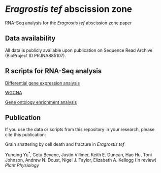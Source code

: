 # _Eragrostis tef_ abscission zone
RNA-Seq analysis for the _Eragrostis tef_ abscission zone paper
## Data availability
All data is publicly available upon publication on Sequence Read Archive (BioProject ID PRJNA885107).
## R scripts for RNA-Seq analysis
[Differential gene expression analysis](DEseq2-STAR-htseq_tef_final.R)

[WGCNA](WGCNA_dabbi_final.R)

[Gene ontology enrichment analysis](ClusterProfiler-dabbi_final.R)
## Publication
If you use the data or scripts from this repository in your research, please cite this publication:

Grain shattering by cell death and fracture in _Eragrostis tef_

Yunqing Yu<sup>*</sup>, Getu Beyene, Justin Villmer, Keith E. Duncan, Hao Hu, Toni Johnson, Andrew N. Doust, Nigel J. Taylor, Elizabeth A. Kellogg (In review) _Plant Physiology_


